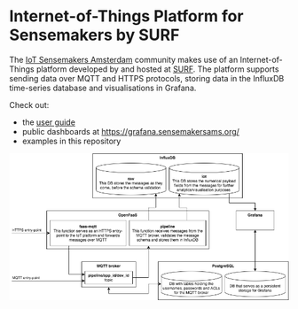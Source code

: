 # Internet-of-Things Platform for Sensemakers by SURF

The [IoT Sensemakers Amsterdam](https://www.sensemakersams.org/) community makes use of an Internet-of-Things platform developed by and hosted at [SURF](https://www.surf.nl/en).
The platform supports sending data over MQTT and HTTPS protocols, storing data in the InfluxDB time-series database and visualisations in Grafana.

Check out:
- the [user guide](USER_GUIDE.md)
- public dashboards at https://grafana.sensemakersams.org/
- examples in this repository

![Architecture overview](images/iot.png "Architecture overview")
